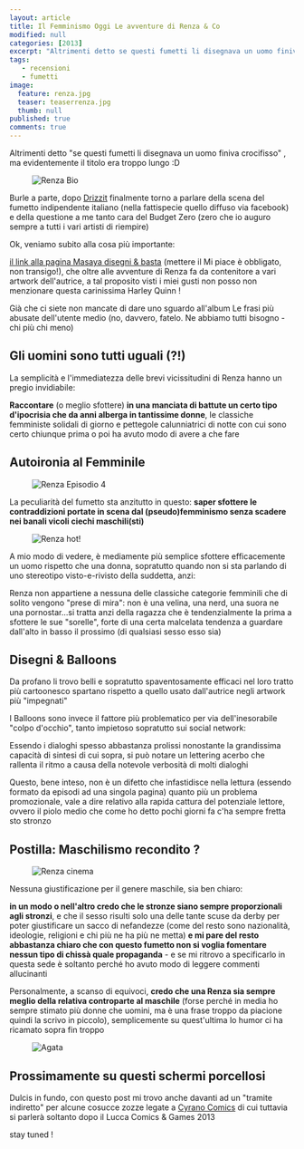 ```yaml
---
layout: article
title: Il Femminismo Oggi Le avventure di Renza & Co
modified: null
categories: [2013]
excerpt: "Altrimenti detto se questi fumetti li disegnava un uomo finiva crocifisso, ma evidentemente il titolo era troppo lungo..."
tags: 
   - recensioni
   - fumetti
image: 
  feature: renza.jpg
  teaser: teaserrenza.jpg
  thumb: null
published: true
comments: true
---
```

Altrimenti detto "se questi fumetti li disegnava un uomo finiva crocifisso" , ma evidentemente il titolo era troppo lungo :D

<figure>
	<img src="http://2.bp.blogspot.com/-uryj5FUHcy0/UmV_tMiOPHI/AAAAAAAAFDo/ftX4NDBUTDE/s1600/renzabio.jpg" alt="Renza Bio">
</figure>	

Burle a parte, dopo [Drizzit](http://xabacadabra.github.io/2013/drizzit-recensione/) finalmente torno a parlare della scena del fumetto indipendente italiano (nella fattispecie quello diffuso via facebook) e della questione a me tanto cara del Budget Zero (zero che io auguro sempre a tutti i vari artisti di riempire)

Ok, veniamo subito alla cosa più importante: 

[il link alla pagina Masaya disegni & basta](https://www.facebook.com/MasayaEBasta) (mettere il Mi piace è obbligato, non transigo!), che oltre alle avventure di Renza fa da contenitore a vari artwork dell'autrice, a tal proposito visti i miei gusti non posso non menzionare questa carinissima Harley Quinn !

Già che ci siete non mancate di dare uno sguardo all'album Le frasi più abusate dell'utente medio (no, davvero, fatelo. Ne abbiamo tutti bisogno - chi più chi meno)

## Gli uomini sono tutti uguali (?!)

La semplicità e l'immediatezza delle brevi vicissitudini di Renza hanno un pregio invidiabile: 

**Raccontare** (o meglio sfottere) **in una manciata di battute un certo tipo d'ipocrisia che da anni alberga in tantissime donne**, le classiche femministe solidali di giorno e pettegole calunniatrici di notte con cui sono certo chiunque prima o poi ha avuto modo di avere a che fare

## Autoironia al Femminile

<figure>
	<img src="http://4.bp.blogspot.com/-0XzEOu0rRvo/UmV-8Kb2eQI/AAAAAAAAFDI/ARwJeju05Go/s1600/renza+quattro.jpg" alt="Renza Episodio 4">
</figure>	

La peculiarità del fumetto sta anzitutto in questo: **saper sfottere le contraddizioni portate in scena dal (pseudo)femminismo senza scadere nei banali vicoli ciechi maschili(sti)**

<figure>
	<img src="http://2.bp.blogspot.com/-7SwptDmejcs/UmWBvEDNzAI/AAAAAAAAFD4/CLdo9qbrgFM/s1600/renzanuda.jpg" alt="Renza hot!">
</figure>	

A mio modo di vedere, è mediamente più semplice sfottere efficacemente un uomo rispetto che una donna, sopratutto quando non si sta parlando di uno stereotipo visto-e-rivisto della suddetta, anzi: 

Renza non appartiene a nessuna delle classiche categorie femminili che di solito vengono "prese di mira": non è una velina, una nerd, una suora ne una pornostar...si tratta anzi della ragazza che è tendenzialmente la prima a sfottere le sue "sorelle", forte di una certa malcelata tendenza a guardare dall'alto in basso il prossimo (di qualsiasi sesso esso sia)

## Disegni & Balloons

Da profano li trovo belli e sopratutto spaventosamente efficaci nel loro tratto più cartoonesco spartano rispetto a quello usato dall'autrice negli artwork più "impegnati"

I Balloons sono invece il fattore più problematico per via dell'inesorabile "colpo d'occhio", tanto impietoso sopratutto sui social network:

Essendo i dialoghi spesso abbastanza prolissi nonostante la grandissima capacità di sintesi di cui sopra, si può notare un lettering acerbo che rallenta il ritmo a causa della notevole verbosità di molti dialoghi

Questo, bene inteso, non è un difetto che infastidisce nella lettura (essendo formato da episodi ad una singola pagina) quanto più un problema promozionale, vale a dire relativo alla rapida cattura del potenziale lettore, ovvero il piolo medio che come ho detto pochi giorni fa c'ha sempre fretta sto stronzo

## Postilla: Maschilismo recondito ?

<figure>
	<img src="http://2.bp.blogspot.com/-iPeF20eaaoo/UmV_kJ_vxzI/AAAAAAAAFDg/N7zNVIpOopI/s1600/renza+cine.jpg" alt="Renza cinema">
</figure>	

Nessuna giustificazione per il genere maschile, sia ben chiaro: 

**in un modo o nell'altro credo che le stronze siano sempre proporzionali agli stronzi**, e che il sesso risulti solo una delle tante scuse da derby per poter giustificare un sacco di nefandezze (come del resto sono nazionalità, ideologie, religioni e chi più ne ha più ne metta) **e mi pare del resto abbastanza chiaro che con questo fumetto non si voglia fomentare nessun tipo di chissà quale propaganda** - e se mi ritrovo a specificarlo in questa sede è soltanto perché ho avuto modo di leggere commenti allucinanti

Personalmente, a scanso di equivoci, **credo che una Renza sia sempre meglio della relativa controparte al maschile** (forse perché in media ho sempre stimato più donne che uomini, ma è una frase troppo da piacione quindi la scrivo in piccolo), semplicemente su quest'ultima lo humor ci ha ricamato sopra fin troppo

<figure>
	<img src="http://1.bp.blogspot.com/-JueyJXWJvW0/UmX9h869XOI/AAAAAAAAFEU/tty0EN8Mvbo/s1600/agata+curami.jpg" alt="Agata">
</figure>

## Prossimamente su questi schermi porcellosi

Dulcis in fundo, con questo post mi trovo anche davanti ad un "tramite indiretto" per alcune cosucce zozze legate a [Cyrano Comics](http://cyranocomics.blogspot.it/) di cui tuttavia si parlerà soltanto dopo il Lucca Comics & Games 2013

stay tuned ! 
